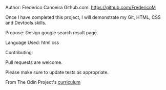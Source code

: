 Author:
Frederico Canoeira
Github.com: https://github.com/FredericoM


Once I have completed this project, I will demonstrate my Git, HTML, CSS and Devtools skills.

Propose:
Design google search result page.

Language Used:
html
css

Contributing:

Pull requests are welcome.

Please make sure to update tests as appropriate.

From The Odin Project's [curriculum](http://www.theodinproject.com/courses/web-development-101/lessons/html-css)

